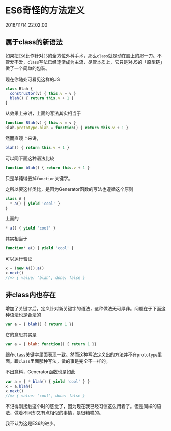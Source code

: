 # ES6奇怪的方法定义
2016/11/14 22:02:00


## 属于class的新语法

如果把`ES6`比作针对`JS`的全方位外科手术，那么`class`就是动在脸上的那一刀。不管爱不爱，`class`写法已经逐渐成为主流，尽管本质上，它只是对JS的「原型链」做了一个简单的包装。

现在你随处可看见这样的JS

```js
class Blah {
  constructor(v) { this.v = v }
  blah() { return this.v + 1 }
}
```

从效果上来讲，上面的写法其实相当于

```js
function Blah(v) { this.v = v }
Blah.prototype.blah = function() { return this.v + 1 }
```

然而直观上来讲，

```js
blah() { return this.v + 1 }
```

可以同下面这种语法比较

```js
function blah() { return this.v + 1 }
```

只是单纯得去掉`function`关键字。

之所以要这样类比，是因为Generator函数的写法也遵循这个原则

```js
class A {
  * a() { yield 'cool' }
}
```

上面的

```js
* a() { yield 'cool' }
```

其实相当于

```js
function* a() { yield 'cool' }
```

可以运行验证

```js
x = (new A()).a()
x.next()
//=> { value: 'blah', done: false }
```


## 非class内也存在

增加了关键字后，定义针对新关键字的语法，这种做法无可厚非。问题在于下面这种语法也是合法的

```js
var a = { blah() { return 1 }}
```

它的意思其实是

```js
var a = { blah: function() { return 1 }}
```

跟在`class`关键字里面表现一致。然而这种写法定义出的方法并不在`prototype`里面。跟`class`里面那种写法，做的事是完全不一样的。


不出意料，Generator函数也是如此

```js
var a = { * blah() { yield 'cool' } }
x = a.blah()
x.next()
//=> { value: 'cool', done: false }
```

不记得刚接触这个时的感觉了，因为现在我已经习惯这么用着了。但是同样的语法，做着不同却又有点相似的事情，是很糟糕的。

我不认为这是ES6的进步。
